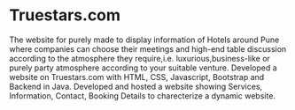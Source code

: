 # Truestars.com
The website for purely made to display information of Hotels around Pune where companies can choose their meetings and high-end table discussion according to the atmosphere they require,i.e. luxurious,business-like or purely party atmosphere according to your suitable venture.
Developed a website on Truestars.com with HTML, CSS, Javascript, Bootstrap and Backend in Java.
Developed and hosted a website showing Services, Information, Contact, Booking Details to charecterize a dynamic website.
